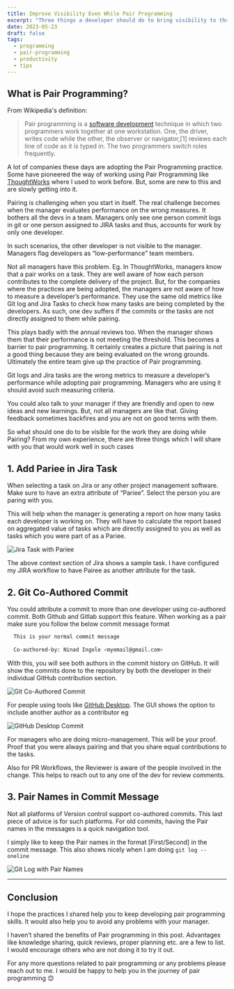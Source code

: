 ```yaml
---
title: Improve Visibility Even While Pair Programming
excerpt: "Three things a developer should do to bring visibility to their work while pair programming"
date: 2023-05-23
draft: false
tags:
  - programming
  - pair-programming
  - productivity
  - tips
---
```


## What is Pair Programming?

From Wikipedia's definition:

> Pair programming is
> a [software development](https://medium.com/r/?url=https%3A%2F%2Fen.wikipedia.org%2Fwiki%2FSoftware_development)
> technique in which two programmers work together at one workstation. One, the driver, writes code while the other, the
> observer or navigator,[1] reviews each line of code as it is typed in. The
> two programmers switch roles frequently.

A lot of companies these days are adopting the Pair Programming practice. Some have pioneered the way of working using
Pair Programming like [ThoughtWorks](https://www.thoughtworks.com/) where I used to work before. But, some are new to
this and are slowly getting into
it.

Pairing is challenging when you start in itself. The real challenge becomes when the manager evaluates performance on
the wrong measures. It bothers all the devs in a team. Managers only see one person commit logs in git or one person
assigned to JIRA tasks and thus, accounts for work by only one developer.

In such scenarios, the other developer is not visible to the manager. Managers flag developers as “low-performance” team
members.

Not all managers have this problem. Eg. In ThoughtWorks, managers know that a pair works on a task. They are well aware
of how each person contributes to the complete delivery of the project. But, for the companies where the practices are
being adopted, the managers are not aware of how to measure a developer’s performance. They use the same old metrics
like Git log and Jira Tasks to check how many tasks are being completed by the developers. As such, one dev suffers if
the commits or the tasks are not directly assigned to them while pairing.

This plays badly with the annual reviews too. When the manager shows them that their performance is not meeting the
threshold. This becomes a barrier to pair programming. It certainly creates a picture that pairing is not a good thing
because they are being evaluated on the wrong grounds. Ultimately the entire team give up the practice of Pair
programming.

Git logs and Jira tasks are the wrong metrics to measure a developer’s performance while adopting pair programming.
Managers who are using it should avoid such measuring criteria.

You could also talk to your manager if they are friendly and open to new ideas and new learnings. But, not all managers
are like that. Giving feedback sometimes backfires and you are not on good terms with them.

So what should one do to be visible for the work they are doing while Pairing? From my own experience, there are three
things which I will share with you that would work well in such cases

## 1. Add Pariee in Jira Task

When selecting a task on Jira or any other project management software. Make sure to have an extra attribute of
“Pariee”. Select the person you are paring with you.

This will help when the manager is generating a report on how many tasks each developer is working on. They will have to
calculate the report based on aggregated value of tasks which are directly assigned to you as well as tasks which you
were part of as a Pariee.

![Jira Task with Pariee](/images/improve-visibility-even-while-pair-programming/jira.png)

The above context section of Jira shows a sample task. I have configured my JIRA workflow to have Pairee as another
attribute for the task.

## 2. Git Co-Authored Commit

You could attribute a commit to more than one developer using co-authored commit. Both Github and Gitlab support this
feature. When working as a pair make sure you follow the below commit message format

```bash
  This is your normal commit message
  
  Co-authored-by: Ninad Ingole <myemail@gmail.com>
```

With this, you will see both authors in the commit history on GitHub. It will show the commits done to the repository by
both the developer in their individual GitHub contribution section.

![Git Co-Authored Commit](/images/improve-visibility-even-while-pair-programming/contribution.webp)

For people using tools
like [GitHub Desktop](https://docs.github.com/en/desktop/contributing-and-collaborating-using-github-desktop/making-changes-in-a-branch/committing-and-reviewing-changes-to-your-project-in-github-desktop#write-a-commit-message-and-push-your-changes).
The GUI shows the option to include another author as a contributor eg

![GitHub Desktop Commit](/images/improve-visibility-even-while-pair-programming/add-co-author-commit.webp)

For managers who are doing micro-management. This will be your proof. Proof that you were always pairing and that you
share equal contributions to the tasks.

Also for PR Workflows, the Reviewer is aware of the people involved in the change. This helps to reach out to any one of
the dev for review comments.

## 3. Pair Names in Commit Message

Not all platforms of Version control support co-authored commits. This last piece of advice is for such platforms.
For old commits, having the Pair names in the messages is a quick navigation tool.

I simply like to keep the Pair names in the format [First/Second] in the commit message. This also shows nicely when I
am doing `git log --oneline`

![Git Log with Pair Names](/images/improve-visibility-even-while-pair-programming/gitlog.png)

---

## Conclusion

I hope the practices I shared help you to keep developing pair programming skills. It would also help you to avoid any
problems with your manager.

I haven’t shared the benefits of Pair programming in this post. Advantages like knowledge sharing, quick reviews, proper
planning etc. are a few to list. I would encourage others who are not doing it to try it out.

For any more questions related to pair programming or any problems please reach out to me. I would be happy to help you
in the journey of pair programming 😊
